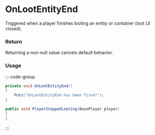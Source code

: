<Badge type="danger" text="Carbon Compatible"/><Badge type="warning" text="Oxide Compatible"/>
# OnLootEntityEnd
Triggered when a player finishes looting an entity or container (loot UI closed).
### Return
Returning a non-null value cancels default behavior.

### Usage
::: code-group
```csharp [Example]
private void OnLootEntityEnd()
{
	Puts("OnLootEntityEnd has been fired!");
}
```
```csharp [Source — Assembly-CSharp @ ItemBasedFlowRestrictor]
public void PlayerStoppedLooting(BasePlayer player)
{
}

```
:::

